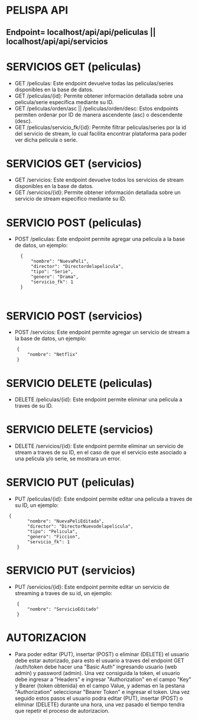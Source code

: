 # PELISPA API
## Endpoint= localhost/api/api/peliculas || localhost/api/api/servicios

# SERVICIOS GET (peliculas)
- GET /peliculas: Este endpoint devuelve todas las peliculas/series disponibles en la base de datos.
- GET /peliculas/{id}: Permite obtener información detallada sobre una pelicula/serie específica mediante su ID.
- GET /peliculas/orden/asc || /peliculas/orden/desc: Estos endpoints permiten ordenar por ID de manera ascendente (asc) o descendente (desc).
- GET /peliculas/servicio_fk/{id}: Permite filtrar peliculas/series por la id del servicio de stream, lo cual facilita encontrar plataforma para poder ver dicha pelicula o serie.


# SERVICIOS GET (servicios)
- GET /servicios: Este endpoint devuelve todos los servicios de stream disponibles en la base de datos.
- GET /servicios/{id}: Permite obtener información detallada sobre un servicio de stream especifico mediante su ID.


# SERVICIO POST (peliculas)
- POST /peliculas: Este endpoint permite agregar una pelicula a la base de datos, un ejemplo:
  ```
    {
        "nombre": "NuevaPeli",
        "director": "Directordelapelicula",
        "tipo": "Serie",
        "genero": "Drama",
        "servicio_fk": 1
    }


# SERVICIO POST (servicios)
- POST /servicios: Este endpoint permite agregar un servicio de stream a la base de datos, un ejemplo:
```
    {
        "nombre": "Netflix"
    }

```

# SERVICIO DELETE (peliculas)
- DELETE /peliculas/{id}: Este endpoint permite eliminar una pelicula a traves de su ID.


# SERVICIO DELETE (servicios)
- DELETE /servicios/{id}: Este endpoint permite eliminar un servicio de stream a traves de su ID, en el caso de que el servicio este asociado a una pelicula y/o serie, se mostrara un error.


# SERVICIO PUT (peliculas)
- PUT /peliculas/{id}: Este endpoint permite editar una pelicula a traves de su ID, un ejemplo:
```
 {
        "nombre": "NuevaPeliEditada",
        "director": "DirectorNuevodelapelicula",
        "tipo": "Pelicula",
        "genero": "Ficcion",
        "servicio_fk": 1
    }

```
# SERVICIO PUT (servicios)
- PUT /servicios/{id}: Este endpoint permite editar un servicio de streaming a traves de su id, un ejemplo:
```
    {
        "nombre": "ServicioEditado"
    }
```
# AUTORIZACION
- Para poder editar (PUT), insertar (POST) o eliminar (DELETE) el usuario debe estar autorizado, para esto el usuario a traves del endpoint GET /auth/token debe hacer una "Basic Auth" ingresando usuario (web admin) y password (admin). Una vez consiguida la token, el usuario debe ingresar a "Headers" e ingresar "Authorization" en el campo "Key" y Bearer {token obtenida} en el campo Value, y ademas en la pestana "Authorization" seleccionar "Bearer Token" e ingresar el token. Una vez seguido estos pasos el usuario podra editar (PUT), insertar (POST) o eliminar (DELETE) durante una hora, una vez pasado el tiempo tendra que repetir el proceso de autorizacion.
